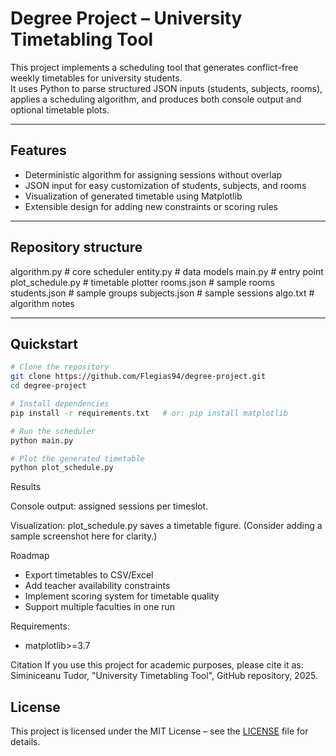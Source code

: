 # Degree Project – University Timetabling Tool

This project implements a scheduling tool that generates conflict-free weekly timetables for university students.  
It uses Python to parse structured JSON inputs (students, subjects, rooms), applies a scheduling algorithm, and produces both console output and optional timetable plots.

---

## Features
- Deterministic algorithm for assigning sessions without overlap
- JSON input for easy customization of students, subjects, and rooms
- Visualization of generated timetable using Matplotlib
- Extensible design for adding new constraints or scoring rules

---

## Repository structure

algorithm.py # core scheduler
entity.py # data models
main.py # entry point
plot_schedule.py # timetable plotter
rooms.json # sample rooms
students.json # sample groups
subjects.json # sample sessions
algo.txt # algorithm notes


---

## Quickstart
```bash
# Clone the repository
git clone https://github.com/Flegias94/degree-project.git
cd degree-project

# Install dependencies
pip install -r requirements.txt   # or: pip install matplotlib

# Run the scheduler
python main.py

# Plot the generated timetable
python plot_schedule.py
```

Results

Console output: assigned sessions per timeslot.

Visualization: plot_schedule.py saves a timetable figure.
(Consider adding a sample screenshot here for clarity.)

Roadmap

- Export timetables to CSV/Excel
- Add teacher availability constraints
- Implement scoring system for timetable quality
- Support multiple faculties in one run

Requirements:
- matplotlib>=3.7

Citation
If you use this project for academic purposes, please cite it as:
Siminiceanu Tudor, "University Timetabling Tool", GitHub repository, 2025.

## License
This project is licensed under the MIT License – see the [LICENSE](LICENSE) file for details.
